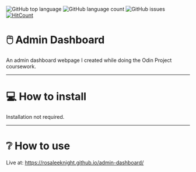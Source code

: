 ![GitHub top language](https://img.shields.io/github/languages/top/RosaleeKnight/admin-dashboard)
![GitHub language count](https://img.shields.io/github/languages/count/RosaleeKnight/admin-dashboard)
![GitHub issues](https://img.shields.io/github/issues/RosaleeKnight/admin-dashboard)
[![HitCount](https://hits.dwyl.com/RosaleeKnight/admin-dashboard.svg?style=flat)](http://hits.dwyl.com/RosaleeKnight/admin-dashboard)

# 🖱️ Admin Dashboard
An admin dashboard webpage I created while doing the Odin Project coursework.

-----
# 💻 How to install 
Installation not required.

-----
# ❔ How to use
Live at: https://rosaleeknight.github.io/admin-dashboard/
